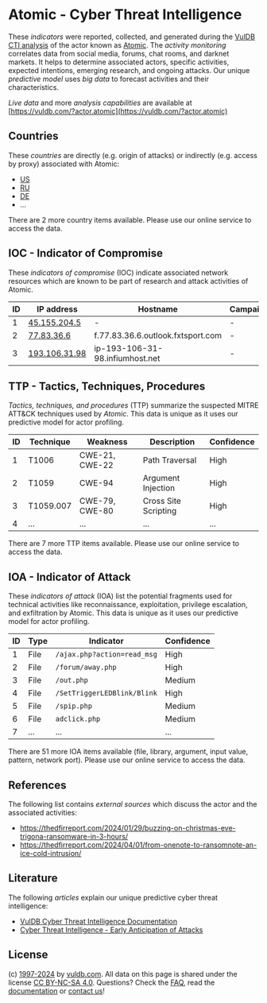 # Atomic - Cyber Threat Intelligence

These _indicators_ were reported, collected, and generated during the [VulDB CTI analysis](https://vuldb.com/?kb.cti) of the actor known as [Atomic](https://vuldb.com/?actor.atomic). The _activity monitoring_ correlates data from social media, forums, chat rooms, and darknet markets. It helps to determine associated actors, specific activities, expected intentions, emerging research, and ongoing attacks. Our unique _predictive model_ uses _big data_ to forecast activities and their characteristics.

_Live data_ and more _analysis capabilities_ are available at [https://vuldb.com/?actor.atomic](https://vuldb.com/?actor.atomic)

## Countries

These _countries_ are directly (e.g. origin of attacks) or indirectly (e.g. access by proxy) associated with Atomic:

* [US](https://vuldb.com/?country.us)
* [RU](https://vuldb.com/?country.ru)
* [DE](https://vuldb.com/?country.de)
* ...

There are 2 more country items available. Please use our online service to access the data.

## IOC - Indicator of Compromise

These _indicators of compromise_ (IOC) indicate associated network resources which are known to be part of research and attack activities of Atomic.

ID | IP address | Hostname | Campaign | Confidence
-- | ---------- | -------- | -------- | ----------
1 | [45.155.204.5](https://vuldb.com/?ip.45.155.204.5) | - | - | High
2 | [77.83.36.6](https://vuldb.com/?ip.77.83.36.6) | f.77.83.36.6.outlook.fxtsport.com | - | High
3 | [193.106.31.98](https://vuldb.com/?ip.193.106.31.98) | ip-193-106-31-98.infiumhost.net | - | High

## TTP - Tactics, Techniques, Procedures

_Tactics, techniques, and procedures_ (TTP) summarize the suspected MITRE ATT&CK techniques used by _Atomic_. This data is unique as it uses our predictive model for actor profiling.

ID | Technique | Weakness | Description | Confidence
-- | --------- | -------- | ----------- | ----------
1 | T1006 | CWE-21, CWE-22 | Path Traversal | High
2 | T1059 | CWE-94 | Argument Injection | High
3 | T1059.007 | CWE-79, CWE-80 | Cross Site Scripting | High
4 | ... | ... | ... | ...

There are 7 more TTP items available. Please use our online service to access the data.

## IOA - Indicator of Attack

These _indicators of attack_ (IOA) list the potential fragments used for technical activities like reconnaissance, exploitation, privilege escalation, and exfiltration by Atomic. This data is unique as it uses our predictive model for actor profiling.

ID | Type | Indicator | Confidence
-- | ---- | --------- | ----------
1 | File | `/ajax.php?action=read_msg` | High
2 | File | `/forum/away.php` | High
3 | File | `/out.php` | Medium
4 | File | `/SetTriggerLEDBlink/Blink` | High
5 | File | `/spip.php` | Medium
6 | File | `adclick.php` | Medium
7 | ... | ... | ...

There are 51 more IOA items available (file, library, argument, input value, pattern, network port). Please use our online service to access the data.

## References

The following list contains _external sources_ which discuss the actor and the associated activities:

* https://thedfirreport.com/2024/01/29/buzzing-on-christmas-eve-trigona-ransomware-in-3-hours/
* https://thedfirreport.com/2024/04/01/from-onenote-to-ransomnote-an-ice-cold-intrusion/

## Literature

The following _articles_ explain our unique predictive cyber threat intelligence:

* [VulDB Cyber Threat Intelligence Documentation](https://vuldb.com/?kb.cti)
* [Cyber Threat Intelligence - Early Anticipation of Attacks](https://www.scip.ch/en/?labs.20201022)

## License

(c) [1997-2024](https://vuldb.com/?kb.changelog) by [vuldb.com](https://vuldb.com/?kb.about). All data on this page is shared under the license [CC BY-NC-SA 4.0](https://creativecommons.org/licenses/by-nc-sa/4.0/). Questions? Check the [FAQ](https://vuldb.com/?kb.faq), read the [documentation](https://vuldb.com/?kb) or [contact us](https://vuldb.com/?contact)!
